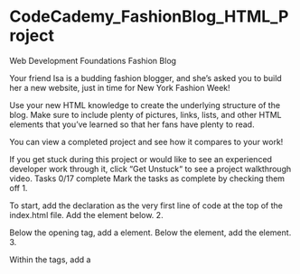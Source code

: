 # CodeCademy_FashionBlog_HTML_Project
Web Development Foundations
Fashion Blog

Your friend Isa is a budding fashion blogger, and she’s asked you to build her a new website, just in time for New York Fashion Week!

Use your new HTML knowledge to create the underlying structure of the blog. Make sure to include plenty of pictures, links, lists, and other HTML elements that you’ve learned so that her fans have plenty to read.

You can view a completed project and see how it compares to your work!

If you get stuck during this project or would like to see an experienced developer work through it, click “Get Unstuck“ to see a project walkthrough video.
Tasks
0/17 complete
Mark the tasks as complete by checking them off
1.

To start, add the <!DOCTYPE html> declaration as the very first line of code at the top of the index.html file. Add the <html> element below.
2.

Below the <html> opening tag, add a <head> element. Below the <head> element, add the <body> element.
3.

Within the <head> tags, add a <title> element. Title the website “Everyday with Isa”.
4.

Directly below the opening <body> tag, add an <h1> that says:

“An Insider’s Guide to NYFW”

Below that, add an <h2> that says:

“Getting Tickets & Picking the Shows”

Below that, add an <h2> that says:

“Dressing for the Shows”
5.

Here’s Isa’s first dispatch from Fashion Week! Let’s add a blog post. Between the <h1> and first <h2> tag, add a <p> tag that says:

“NYFW can be both amazingly fun & incredibly overwhelming, especially if you’ve never been. Luckily, I’m here to give you an insider’s guide and make your first show a pleasurable experience. By taking my tips and tricks, and following your gut, you’ll have an unforgettable experience!”
6.

Between the first and second <h2> tags, add another paragraph to the post using the <p> tag:

“If you’re lucky or connected you can get an invite, sans the price tag. But I wasn’t so lucky or connected my first 2 years so I’m here to help you out. First, plan out which shows are most important to you and make a schedule and this is a biggie: SET A BUDGET. If you’re worrying about blowing your cash the whole time you won’t have fun. Then check out prices, days, and times and prioritize the designers you want to see most. Lastly, purchase your tickets and get excited!”
7.

After the last <h2> tag, add a final paragraph that says:

“Always be true to your own sense of style, if you don’t you’ll be uncomfortable the whole time and it will show. Remember, NYFW is about expressing yourself and taking in what the designers have chosen to express through their new lines. Also it’s important to wear shoes you’ll be comfortable in all day. Obviously you want to look good, but you’ll be on your feet all day long, so be prepared.”
8.

Of course, this wouldn’t be a fashion blog without some images. Above each paragraph, add an <img> tag and set its src to be one of the following links:

https://content.codecademy.com/courses/learn-html/elements-and-structure/image-one.jpeg

Copy to Clipboard

https://content.codecademy.com/courses/learn-html/elements-and-structure/image-two.jpeg

Copy to Clipboard

https://content.codecademy.com/courses/learn-html/elements-and-structure/image-three.jpeg

Copy to Clipboard

9.

Your first blog post is complete! Now let’s add an image of Isa, so her readers get to know her. Below the opening body tag, add an <img> tag with the following source:

https://content.codecademy.com/courses/learn-html/elements-and-structure/profile.jpg

Copy to Clipboard

10.

Below the <img> tag, add an <h3> that says “by Isabelle Rodriguez | 1 day ago”
11.

Isa wants her readers to know that she’s written a lot more than one post. Let’s make a list of some related blog posts. Beneath the last paragraph, add a <h4> tag that says “Related Content”. Underneath that header tag, create an unordered list.
12.

The unordered list should have the following four items:

    “How To Style Boyfriend Jeans”
    “When Print Is Too Much”
    “The Overalls Trend”
    “Fall’s It Color: Blush”

13.

Let’s get Isa’s blog connected to the rest of the web! In the first paragraph, turn ‘NYFW’ into a link and have it go to: https://en.wikipedia.org/wiki/New_York_Fashion_Week.

Make sure to include the target="_blank" attribute so that it opens in a new page.
14.

Isa wants to make sure that her friends can get in touch with her. At the bottom of your body, add a new <div> and set its id='contact'. Inside the <div>, create a new <p> tag and put the following contact information inside of it:

email: isa@fashionblog.com | phone: 917-555-1098 | address: 371 284th St, New York, NY, 10001
15.

Inside the contact <div>, put <strong> opening and closing tags around “email”, “phone”, and “address”.
16.

Let’s make the profile picture a link to the contact section of the webpage. Find the profile <img> tag, and surround it by opening and closing <a> tags. In the <a> tag, set href="#contact".
17.

Congrats! You’ve got the beginnings of a solid fashion blog. Feel free to make modifications and practice your HTML by adding more content.
Code Review
Get targeted feedback about your code and how well it meets the objective of the project.You can request 1 AI-powered review per project when you complete all tasks.